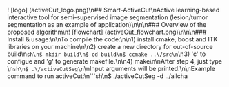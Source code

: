 ! [logo] (activeCut_logo.png)\n## Smart-ActiveCut\nActive learning-based interactive tool for semi-supervised image segmentation (lesion\/tumor segmentation as an example of application)\n\n\n### Overview of the proposed algorithm\n! [flowchart] (activeCut_flowchart.png)\n\n\n### Install & usage:\n\nTo compile the code:\n\n1) install cmake, boost and ITK libraries on your machine\n\n2) create a new directory for out-of-source build\n```sh\n$ mkdir build\n$ cd build\n$ ccmake ..\/src\n```\n3) 'c' to configue and 'g' to generate makefile.\n\n4) make\n\nAfter step 4, just type \n```sh\n$ .\/activeCutSeg\n```\nInput arguments will be printed.\n\nExample command to run activeCut:\n```sh\n$ .\/activeCutSeg -d ..\/allcha